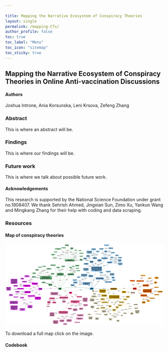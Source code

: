 ```yaml
---

title: Mapping the Narrative Ecosystem of Conspiracy Theories
layout: single
permalink: /mapping-CTs/
author_profile: false
toc: true
toc_label: "Menu"
toc_icon: "sitemap"
toc_sticky: true
---
```


## Mapping the Narrative Ecosystem of Conspiracy Theories in Online Anti-vaccination Discussions

#### Authors
Joshua Introne, Ania Korsunska, Leni Krsova, Zefeng Zhang

### Abstract

This is where an abstract will be.

### Findings

This is where our findings will be.

### Future work

This is where we talk about possible future work.

#### Acknowledgements
This research is supported by the National Science Foundation under grant no.1908407. We thank Sehrish Ahmed, Jingxian Sun, Zimo Xu, Yankun Wang and Mingkang Zhang for their help with coding and data scraping.

### Resources

#### Map of conspiracy theories
<a href="/assets/files/map-CTs-SMSociety2020.pdf" target="_blank"><img src="/assets/images/map-CTs-preview.png" alt="Mapping of conspiracy theory"></a>

To download a full map click on the image.

#### Codebook



